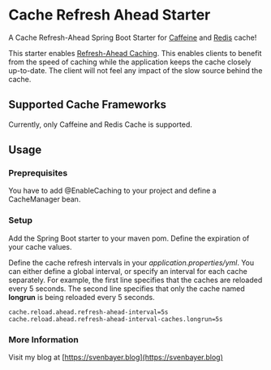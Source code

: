 # Cache Refresh Ahead Starter

A Cache Refresh-Ahead Spring Boot Starter for [Caffeine](https://github.com/ben-manes/caffeine) and [Redis](https://projects.spring.io/spring-data-redis/) cache!

This starter enables [Refresh-Ahead Caching](https://docs.oracle.com/cd/E15357_01/coh.360/e15723/cache_rtwtwbra.htm#COHDG5178). This enables clients to benefit from the speed of caching while the application keeps the cache closely up-to-date. The client will not feel any impact of the slow source behind the cache.

## Supported Cache Frameworks

Currently, only Caffeine and Redis Cache is supported.

## Usage

### Preprequisites

You have to add @EnableCaching to your project and define a CacheManager bean.

### Setup

Add the Spring Boot starter to your maven pom. Define the expiration of your cache values.

Define the cache refresh intervals in your *application.properties/yml*. You can either define a global interval, or specify an interval for each cache separately. For example, the first line specifies that the caches are reloaded every 5 seconds. The second line specifies that only the cache named **longrun** is being reloaded every 5 seconds.

```
cache.reload.ahead.refresh-ahead-interval=5s
cache.reload.ahead.refresh-ahead-interval-caches.longrun=5s
```

### More Information

Visit my blog at [https://svenbayer.blog](https://svenbayer.blog)
